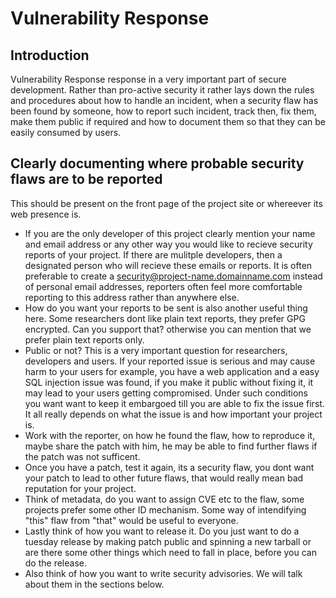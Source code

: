 # Vulnerability Response

## Introduction
Vulnerability Response response in a very important part of secure development. Rather than pro-active security it rather lays down the rules and procedures about how to handle an incident, when a security flaw has been found by someone, how to report such incident, track then, fix them, make them public if required and how to document them so that they can be easily consumed by users.

## Clearly documenting where probable security flaws are to be reported
This should be present on the front page of the project site or whereever its web presence is. 
- If you are the only developer of this project clearly mention your name and email address or any other way you would like to recieve security reports of your project. If there are mulitple developers, then a designated person who will recieve these emails or reports. It is often preferable to create a <security@project-name.domainname.com> instead of personal email addresses, reporters often feel more comfortable reporting to this address rather than anywhere else.
- How do you want your reports to be sent is also another useful thing here. Some researchers dont like plain text reports, they prefer GPG encrypted. Can you support that? otherwise you can mention that we prefer plain text reports only. 
- Public or not? This is a very important question for researchers, developers and users. If your reported issue is serious and may cause harm to your users for example, you have a web application and a easy SQL injection issue was found, if you make it public without fixing it, it may lead to your users getting compromised. Under such conditions you want want to keep it embargoed till you are able to fix the issue first. It all really depends on what the issue is and how important your project is.
- Work with the reporter, on how he found the flaw, how to reproduce it, maybe share the patch with him, he may be able to find further flaws if the patch was not sufficent. 
- Once you have a patch, test it again, its a security flaw, you dont want your patch to lead to other future flaws, that would really mean bad reputation for your project.
- Think of metadata, do you want to assign CVE etc to the flaw, some projects prefer some other ID mechanism. Some way of intendifying "this" flaw from "that" would be useful to everyone.
- Lastly think of how you want to release it. Do you just want to do a tuesday release by making patch public and spinning a new tarball or are there some other things which need to fall in place, before you can do the release.
- Also think of how you want to write security advisories. We will talk about them in the sections below.

